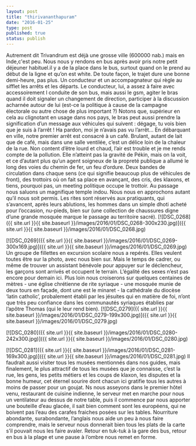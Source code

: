 ```yaml
---
layout: post
title: "thirivananthapuram"
date: "2016-01-25"
type: post
published: true
status: publish
---
```


Autrement dit Trivandrum est déjà une grosse ville (600000 nab.) mais en Inde,c'est peu. Nous nous y rendons en bus après avoir pris notre petit déjeuner habituel.il y a de la place dans le bus, surtout quand on le prend au début de la ligne et qu’on est white. De toute façon, le trajet dure une bonne demi-heure, pas plus. Un conducteur et un accompagnateur qui règle au sifflet les arrêts et les départs. Le conducteur, lui, a assez à faire avec accessoirement l conduite de son bus, mais aussi le gsm, agiter le bras quand il doit signaler un changement de direction, participer à la discussion acharnée autour de lui (est-ce la politique à cause de la campagne électorale ou autre chose de plus important ?) Notons que, supérieur en cela au clignotant en usage dans nos pays, le bras peut aussi prendre la signification d’un message aux véhicules qui suivent : dégage, tu vois bien que je suis à l’arrêt ! Ha pardon, moi je n’avais pas vu l’arrêt… En débarquant en ville, notre premier arrêt est consacré à un café. Brulant, autant de lait que de café, mais dans une salle ventilée, c’est un délice loin de la chaleur de la rue. Non content d’être lourd et chaud, l’air est trouble et je me rends compte de la pollution. Elle n’atteint pas la gravité de Pékin, mais on la voit, et ce d’autant plus qu’un agent soigneux de la propreté publique a allumé le long des voies du chemin de fer, un feu d’ordure. Deux bandes de circulation dans chaque sens (ce qui signifie beaucoup plus de véhicules de front), des trottoirs où on fait sa place en avançant, des cris, des klaxons, et tiens, pourquoi pas, un meeting politique occupe le trottoir. Au passage nous saluons un magnifique temple indou. Nous nous en approchons autant qu’il nous soit permis. Les rites sont réservés aux pratiquants, qui s’avancent, après leurs ablutions, les hommes dans un simple dhoti acheté pour l’occasion, nu-pieds, bien sur (une collection de chaussures digne d’une grande mosquée marque le passage au territoire sacré). [![DSC_0268]({{ site.url }}{{ site.baseurl }}/images/2016/01/DSC_0268-300x230.jpg)]({{ site.url }}{{ site.baseurl }}/images/2016/01/DSC_0268.jpg)

[![DSC_0269]({{ site.url }}{{ site.baseurl }}/images/2016/01/DSC_0269-300x169.jpg)]({{ site.url }}{{ site.baseurl }}/images/2016/01/DSC_0269.jpg) Un groupe de fillettes en excursion scolaire nous a repérés. Elles veulent toutes être sur la photo, avec nous bien sur. Mais le temps de cadrer, ou même de trouver un assistant bénévole pour appuyer sur le déclencheur, les garçons sont arrivés et occupent le terrain. L’égalité des sexes n’est pas encore pour demain ici. Plus loin nous croiserons sur quelques centaines de mètres - une église chrétienne de rite syriaque - une mosquée munie de deux tours en façade, dont une est le minaret - la cathédrale du diocèse ‘latin catholic’, probalement établi par les jésuites qui en matière de foi, n’ont que très peu confiance dans les communautés syriaques établies par l’apôtre Thomas (qui le leur rend bien). [![DSC_0279]({{ site.url }}{{ site.baseurl }}/images/2016/01/DSC_0279-199x300.jpg)]({{ site.url }}{{ site.baseurl }}/images/2016/01/DSC_0279.jpg)

[![DSC_0280]({{ site.url }}{{ site.baseurl }}/images/2016/01/DSC_0280-242x300.jpg)]({{ site.url }}{{ site.baseurl }}/images/2016/01/DSC_0280.jpg)

[![DSC_0281]({{ site.url }}{{ site.baseurl }}/images/2016/01/DSC_0281-169x300.jpg)]({{ site.url }}{{ site.baseurl }}/images/2016/01/DSC_0281.jpg) Il faudrait aussi visiter tous les musées mentionnés dans nos guides, mais finalement, le plus attractif de tous les musées que je connaisse, c’est la rue, les gens, les petits métiers et les coups de klaxon, les disputes et la bonne humeur, cet éternel sourire dont chacun ici gratifie tous les autres à moins de passer pour un goujat. Ns nous asseyons dans le premier hôtel venu, restaurant de cuisine indienne, le serveur met en marche pour nous un ventilateur au dessus de notre table, puis il commence par nous apporter une bouteille d’eau glacée, il sait bien comment sont les européens, qui ne boivent pas l’eau des carafes fraiches posées sur les tables. Nourriture abondante, surabondante, l’anglais nous aide un peu à nous faire comprendre, mais le serveur nous donnerait bien tous les plats de la carte s’il pouvait nous les faire avaler. Retour en tuk-tuk à la gare des bus, retour en bus à la plage et une pause à l’ombre nous remet en forme.
